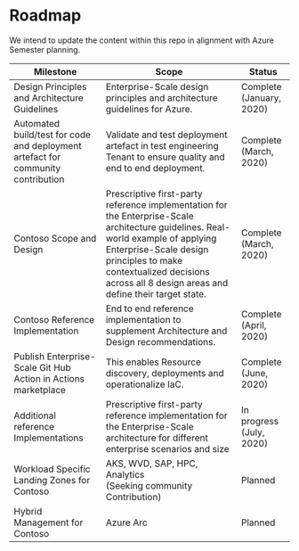 
# Roadmap

We intend to update the content within this repo in alignment with Azure Semester planning.

| Milestone | Scope | Status |
|----------------------------------------------------------------------------------|-----------------------------------------------------------------------------------------------------------------------------------------------------------------------------------------------------------------------------------------------------|---------------------------|
| Design Principles and Architecture Guidelines | Enterprise-Scale design principles and architecture guidelines for Azure. | Complete (January, 2020)|
| Automated build/test for code and deployment artefact for community contribution | Validate and test deployment artefact in test engineering Tenant to ensure quality and end to end deployment. | Complete (March, 2020) |
| Contoso Scope and Design | Prescriptive first-party reference implementation for the Enterprise-Scale architecture guidelines. Real-world example of applying Enterprise-Scale design principles to make contextualized decisions across all 8 design areas and define their target state. | Complete (March, 2020) |
| Contoso Reference Implementation | End to end reference implementation to supplement Architecture and Design recommendations. | Complete (April, 2020) |
| Publish Enterprise-Scale Git Hub Action in Actions marketplace | This enables Resource discovery, deployments and operationalize IaC. | Complete (June, 2020) |
| Additional reference Implementations | Prescriptive first-party reference implementation for the Enterprise-Scale architecture for different enterprise scenarios and size | In progress (July, 2020) |
| Workload Specific Landing Zones for Contoso | AKS, WVD, SAP, HPC, Analytics <br/> (Seeking community Contribution) |  Planned |
| Hybrid Management for Contoso | Azure Arc | Planned |